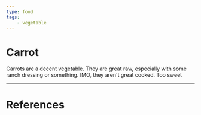 ```yaml
---
type: food
tags:
    - vegetable
---
```


# Carrot
Carrots are a decent vegetable. They are great raw, especially with some ranch dressing or something. IMO, they aren't great cooked. Too sweet

---
# References
